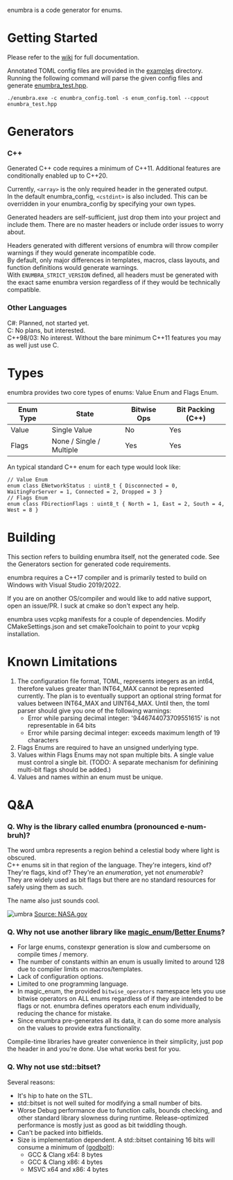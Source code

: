 enumbra is a code generator for enums.

# Getting Started
Please refer to the [wiki](https://github.com/Scaless/enumbra/wiki) for full documentation.  

Annotated TOML config files are provided in the [examples](/examples/) directory.  
Running the following command will parse the given config files and generate [enumbra_test.hpp](/examples/enumbra_test.hpp).  
```
./enumbra.exe -c enumbra_config.toml -s enum_config.toml --cppout enumbra_test.hpp
```

# Generators

### C++
Generated C++ code requires a minimum of C++11. Additional features are conditionally enabled up to C++20.  

Currently, `<array>` is the only required header in the generated output.  
In the default enumbra_config, `<cstdint>` is also included. This can be overridden in your enumbra_config by specifying your own types.  

Generated headers are self-sufficient, just drop them into your project and include them. There are no master headers or include order issues to worry about.

Headers generated with different versions of enumbra will throw compiler warnings if they would generate incompatible code.  
By default, only major differences in templates, macros, class layouts, and function definitions would generate warnings.  
With `ENUMBRA_STRICT_VERSION` defined, all headers must be generated with the exact same enumbra version regardless of if they would be technically compatible.  

### Other Languages
C#: Planned, not started yet.  
C: No plans, but interested.  
C++98/03: No interest. Without the bare minimum C++11 features you may as well just use C.  

# Types
enumbra provides two core types of enums: Value Enum and Flags Enum.  

| Enum Type | State | Bitwise Ops | Bit Packing (C++) |
| --- | --- | --- | --- |
| Value | Single Value | No | Yes |
| Flags | None / Single / Multiple | Yes | Yes |

An typical standard C++ enum for each type would look like: 

```
// Value Enum
enum class ENetworkStatus : uint8_t { Disconnected = 0, WaitingForServer = 1, Connected = 2, Dropped = 3 }
// Flags Enum
enum class FDirectionFlags : uint8_t { North = 1, East = 2, South = 4, West = 8 }
```

# Building
This section refers to building enumbra itself, not the generated code. See the Generators section for generated code requirements.

enumbra requires a C++17 compiler and is primarily tested to build on Windows with Visual Studio 2019/2022. 

If you are on another OS/compiler and would like to add native support, open an issue/PR. I suck at cmake so don't expect any help.

enumbra uses vcpkg manifests for a couple of dependencies. Modify CMakeSettings.json and set cmakeToolchain to point to your vcpkg installation.

# Known Limitations
1. The configuration file format, TOML, represents integers as an int64, therefore values greater than INT64_MAX cannot be represented currently. The plan is to eventually support an optional string format for values between INT64_MAX and UINT64_MAX. Until then, the toml parser should give you one of the following warnings:
	* Error while parsing decimal integer: '9446744073709551615' is not representable in 64 bits
	* Error while parsing decimal integer: exceeds maximum length of 19 characters
2. Flags Enums are required to have an unsigned underlying type.
3. Values within Flags Enums may not span multiple bits. A single value must control a single bit. (TODO: A separate mechanism for definining multi-bit flags should be added.)
4. Values and names within an enum must be unique.

# Q&A
### Q. Why is the library called enumbra (pronounced e-num-bruh)?

The word umbra represents a region behind a celestial body where light is obscured.  
C++ enums sit in that region of the language. They're integers, kind of? They're flags, kind of? They're an *enumeration*, yet not *enumerable*?  
They are widely used as bit flags but there are no standard resources for safely using them as such.  

The name also just sounds cool.

![umbra](https://www.nasa.gov/sites/default/files/umbra-penumbra.jpg)
[Source: NASA.gov](https://www.nasa.gov/audience/forstudents/k-4/stories/umbra-and-penumbra)

### Q. Why not use another library like [magic_enum](https://github.com/Neargye/magic_enum)/[Better Enums](http://aantron.github.io/better-enums/index.html)?

* For large enums, constexpr generation is slow and cumbersome on compile times / memory.
* The number of constants within an enum is usually limited to around 128 due to compiler limits on macros/templates.
* Lack of configuration options.
* Limited to one programming language.
* In magic_enum, the provided `bitwise_operators` namespace lets you use bitwise operators on ALL enums regardless of if they are intended to be flags or not.
enumbra defines operators each enum individually, reducing the chance for mistake.
* Since enumbra pre-generates all its data, it can do some more analysis on the values to provide extra functionality.

Compile-time libraries have greater convenience in their simplicity, just pop the header in and you're done. Use what works best for you.

### Q. Why not use std::bitset?

Several reasons:
* It's hip to hate on the STL.
* std::bitset is not well suited for modifying a small number of bits.
* Worse Debug performance due to function calls, bounds checking, and other standard library slowness during runtime. Release-optimized performance is mostly just as good as bit twiddling though.
* Can't be packed into bitfields.
* Size is implementation dependent. A std::bitset containing 16 bits will consume a minimum of ([godbolt](https://godbolt.org/z/v3vxe9oYf)):
    * GCC & Clang x64: 8 bytes
    * GCC & Clang x86: 4 bytes
    * MSVC x64 and x86: 4 bytes
